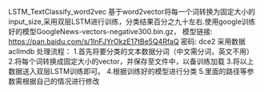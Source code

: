 LSTM_TextClassify_word2vec 基于word2vector将每一个词转换为固定大小的input_size,采用双层LSTM进行训练，分类结果百分之九十左右.使用google训练好的模型GoogleNews-vectors-negative300.bin.gz， 模型链接: https://pan.baidu.com/s/1lnFJYrOkzE17tBe5Q4RfaQ 密码: dce2 采用数据 aclImdb 处理流程： 1.首先将要分类的文本数据分词（中文需分词，英文不用） 2.将每个词转换成固定大小的vector，并保存至文件中，以备训练加载 3.将以上数据送入双层LSTM训练即可。 4.根据训练好的模型进行分类 5.里面的路径等参数需根据自己的情况进行修改
